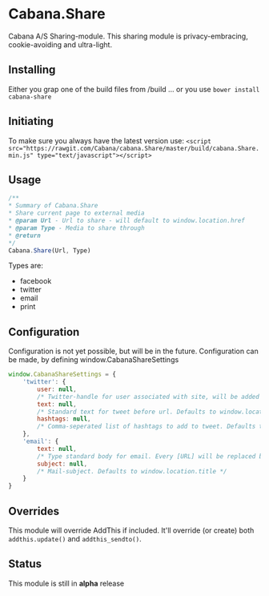 # Cabana.Share

Cabana A/S Sharing-module.
This sharing module is privacy-embracing, cookie-avoiding and ultra-light.

## Installing
Either you grap one of the build files from /build
... or you use `bower install cabana-share`

## Initiating
To make sure you always have the latest version use:
```<script src="https://rawgit.com/Cabana/cabana.Share/master/build/cabana.Share.min.js" type="text/javascript"></script>```

## Usage
```javascript
/**
* Summary of Cabana.Share
* Share current page to external media
* @param Url - Url to share - will default to window.location.href
* @param Type - Media to share through
* @return
*/
Cabana.Share(Url, Type)
```

Types are:

- facebook
- twitter
- email
- print


## Configuration
Configuration is not yet possible, but will be in the future.
Configuration can be made, by defining window.CabanaShareSettings

```javascript
window.CabanaShareSettings = {
	'twitter': {
		user: null,
		/* Twitter-handle for user associated with site, will be added to tweet. Defaults to null */
		text: null,
		/* Standard text for tweet before url. Defaults to window.location.href */
		hashtags: null,
		/* Comma-seperated list of hashtags to add to tweet. Defaults to null */
	},
	'email': {
		text: null,
		/* Type standard body for email. Every [URL] will be replaced by window.location.href. Defaults to window.location.href */
		subject: null,
		/* Mail-subject. Defaults to window.location.title */
	}
}
```

## Overrides
This module will override AddThis if included.
It'll override (or create) both `addthis.update()` and `addthis_sendto()`.

## Status
This module is still in **alpha** release